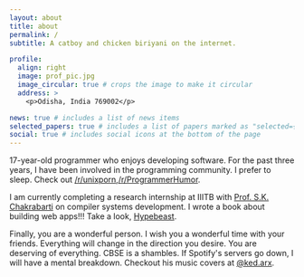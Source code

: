 ```yaml
---
layout: about
title: about
permalink: /
subtitle: A catboy and chicken biriyani on the internet.

profile:
  align: right
  image: prof_pic.jpg
  image_circular: true # crops the image to make it circular
  address: >
    <p>Odisha, India 769002</p>

news: true # includes a list of news items
selected_papers: true # includes a list of papers marked as "selected={true}"
social: true # includes social icons at the bottom of the page
---
```


17-year-old programmer who enjoys developing software. For the past three years, I have been involved in the programming community. I prefer to sleep. Check out [/r/unixporn](https://www.reddit.com/r/unixporn),[/r/ProgrammerHumor](https://www.reddit.com/r/ProgrammerHumor/).

I am currently completing a research internship at IIITB with [Prof. S.K. Chakrabarti](https://www.iiitb.ac.in/faculty/sujit-kumar-chakrabarti) on compiler systems development. I wrote a book about building web apps!!! Take a look, [Hypebeast](https://notionpress.com/read/hypebeast).

Finally, you are a wonderful person. I wish you a wonderful time with your friends. Everything will change in the direction you desire. You are deserving of everything. CBSE is a shambles. If Spotify's servers go down, I will have a mental breakdown. Checkout his music covers at [@ked.arx](https://www.instagram.com/ked.arx/).
